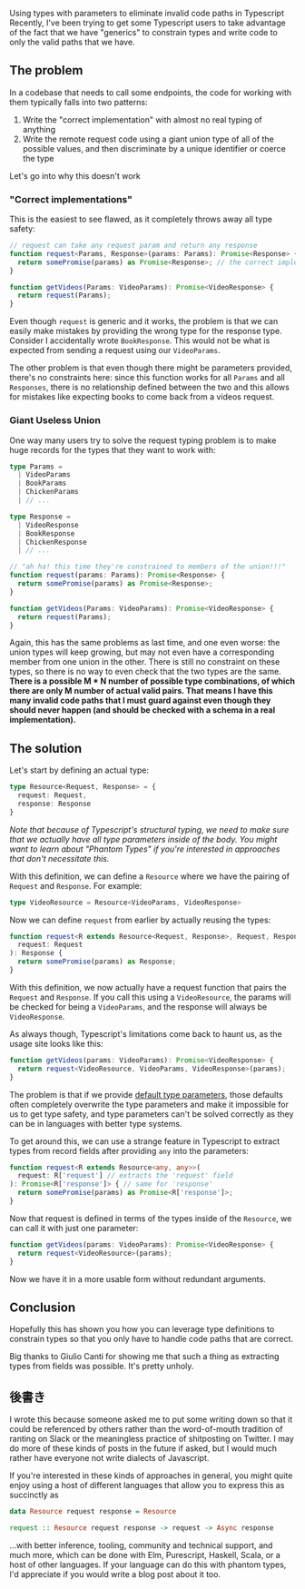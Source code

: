 Using types with parameters to eliminate invalid code paths in Typescript
Recently, I've been trying to get some Typescript users to take advantage of the fact that we have "generics" to constrain types and write code to only the valid paths that we have.

## The problem

In a codebase that needs to call some endpoints, the code for working with them typically falls into two patterns:

1) Write the "correct implementation" with almost no real typing of anything
2) Write the remote request code using a giant union type of all of the possible values, and then discriminate by a unique identifier or coerce the type

Let's go into why this doesn't work

### "Correct implementations"

This is the easiest to see flawed, as it completely throws away all type safety:

```ts
// request can take any request param and return any response
function request<Params, Response>(params: Params): Promise<Response> {
  return somePromise(params) as Promise<Response>; // the correct implementation would take a schema
}

function getVideos(Params: VideoParams): Promise<VideoResponse> {
  return request(Params);
}
```

Even though `request` is generic and it works, the problem is that we can easily make mistakes by providing the wrong type for the response type. Consider I accidentally wrote `BookResponse`. This would not be what is expected from sending a request using our `VideoParams`.

The other problem is that even though there might be parameters provided, there's no constraints here: since this function works for all `Params` and all `Responses`, there is no relationship defined between the two and this allows for mistakes like expecting books to come back from a videos request.

### Giant Useless Union

One way many users try to solve the request typing problem is to make huge records for the types that they want to work with:

```ts
type Params =
  | VideoParams
  | BookParams
  | ChickenParams
  | // ...

type Response =
  | VideoResponse
  | BookResponse
  | ChickenResponse
  | // ...

// "ah ha! this time they're constrained to members of the union!!!"
function request(params: Params): Promise<Response> {
  return somePromise(params) as Promise<Response>;
}

function getVideos(Params: VideoParams): Promise<VideoResponse> {
  return request(Params);
}
```

Again, this has the same problems as last time, and one even worse: the union types will keep growing, but may not even have a corresponding member from one union in the other. There is still no constraint on these types, so there is no way to even check that the two types are the same. **There is a possible M * N number of possible type combinations, of which there are only M number of actual valid pairs. That means I have this many invalid code paths that I must guard against even though they should never happen (and should be checked with a schema in a real implementation).**

## The solution

Let's start by defining an actual type:

```ts
type Resource<Request, Response> = {
  request: Request,
  response: Response
}
```

*Note that because of Typescript's structural typing, we need to make sure that we actually have all type parameters inside of the body. You might want to learn about "Phantom Types" if you're interested in approaches that don't necessitate this.*

With this definition, we can define a `Resource` where we have the pairing of `Request` and `Response`. For example:

```ts
type VideoResource = Resource<VideoParams, VideoResponse>
```

Now we can define `request` from earlier by actually reusing the types:

```ts
function request<R extends Resource<Request, Response>, Request, Response>(
  request: Request
): Response {
  return somePromise(params) as Response;
}
```

With this definition, we now actually have a request function that pairs the `Request` and `Response`. If you call this using a `VideoResource`, the params will be checked for being a `VideoParams`, and the response will always be `VideoResponse`.

As always though, Typescript's limitations come back to haunt us, as the usage site looks like this:

```ts
function getVideos(params: VideoParams): Promise<VideoResponse> {
  return request<VideoResource, VideoParams, VideoResponse>(params);
}
```

The problem is that if we provide [default type parameters](https://www.typescriptlang.org/docs/handbook/release-notes/typescript-2-3.html#generic-parameter-defaults), those defaults often completely overwrite the type parameters and make it impossible for us to get type safety, and type parameters can't be solved correctly as they can be in languages with better type systems.

To get around this, we can use a strange feature in Typescript to extract types from record fields after providing `any` into the parameters:

```ts
function request<R extends Resource<any, any>>(
  request: R['request'] // extracts the 'request' field
): Promise<R['response']> { // same for 'response'
  return somePromise(params) as Promise<R['response']>;
}
```

Now that request is defined in terms of the types inside of the `Resource`, we can call it with just one parameter:

```ts
function getVideos(params: VideoParams): Promise<VideoResponse> {
  return request<VideoResource>(params);
}
```

Now we have it in a more usable form without redundant arguments.

## Conclusion

Hopefully this has shown you how you can leverage type definitions to constrain types so that you only have to handle code paths that are correct.

Big thanks to Giulio Canti for showing me that such a thing as extracting types from fields was possible. It's pretty unholy.

## 後書き

I wrote this because someone asked me to put some writing down so that it could be referenced by others rather than the word-of-mouth tradition of ranting on Slack or the meaningless practice of shitposting on Twitter. I may do more of these kinds of posts in the future if asked, but I would much rather have everyone not write dialects of Javascript.

If you're interested in these kinds of approaches in general, you might quite enjoy using a host of different languages that allow you to express this as succinctly as

```hs
data Resource request response = Resource

request :: Resource request response -> request -> Async response
```

...with better inference, tooling, community and technical support, and much more, which can be done with Elm, Purescript, Haskell, Scala, or a host of other languages. If your language can do this with phantom types, I'd appreciate if you would write a blog post about it too.

